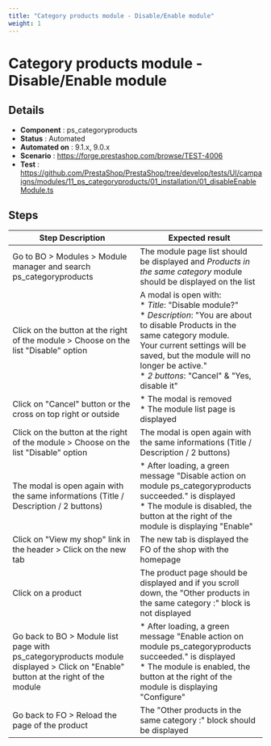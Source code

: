 ```yaml
---
title: "Category products module - Disable/Enable module"
weight: 1
---
```


# Category products module - Disable/Enable module
## Details
* **Component** : ps_categoryproducts
* **Status** : Automated
* **Automated on** : 9.1.x, 9.0.x
* **Scenario** : https://forge.prestashop.com/browse/TEST-4006
* **Test** : https://github.com/PrestaShop/PrestaShop/tree/develop/tests/UI/campaigns/modules/11_ps_categoryproducts/01_installation/01_disableEnableModule.ts

## Steps
| Step Description | Expected result |
| ----- | ----- |
| Go to BO > Modules > Module manager and search ps_categoryproducts | The module page list should be displayed and *Products in the same category* module should be displayed on the list |
| Click on the button at the right of the module > Choose on the list "Disable" option | A modal is open with:<br> * *Title*: "Disable module?"<br> * *Description*: "You are about to disable Products in the same category module.<br>Your current settings will be saved, but the module will no longer be active."<br> * *2 buttons*: "Cancel" & "Yes, disable it" |
| Click on "Cancel" button or the cross on top right or outside | * The modal is removed<br> * The module list page is displayed |
| Click on the button at the right of the module > Choose on the list "Disable" option | The modal is open again with the same informations (Title / Description / 2 buttons) |
| The modal is open again with the same informations (Title / Description / 2 buttons) | * After loading, a green message "Disable action on module ps_categoryproducts succeeded." is displayed<br> * The module is disabled, the button at the right of the module is displaying "Enable" |
| Click on "View my shop" link in the header > Click on the new tab | The new tab is displayed the FO of the shop with the homepage |
| Click on a product | The product page should be displayed and if you scroll down, the "Other products in the same category :" block is not displayed |
| Go back to BO > Module list page with ps_categoryproducts module displayed > Click on "Enable" button at the right of the module | * After loading, a green message "Enable action on module ps_categoryproducts succeeded." is displayed<br> * The module is enabled, the button at the right of the module is displaying "Configure" |
| Go back to FO > Reload the page of the product | The "Other products in the same category :" block should be displayed |
